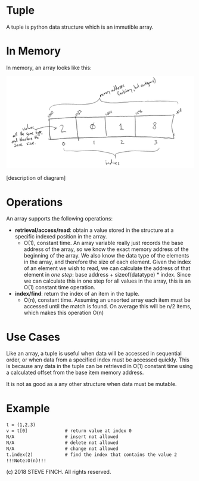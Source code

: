 # Tuple

A tuple is python  data structure which is an immutible array.

# In Memory

In memory, an array looks like this:

![Image of Array in Memory](images/array_memory.png)

\[description of diagram\]

# Operations

An array supports the following operations:

* **retrieval/access/read**: obtain a value stored in the structure at a specific indexed position in the array.
  * O(1), constant time. An array variable really just records the base address of the array, so we know the exact memory address of the beginning of the array. We also know the data type of the elements in the array, and therefore the size of each element. Given the index of an element we wish to read, we can calculate the address of that element in *one step*: base address + sizeof(datatype) * index. Since we can calculate this in one step for all values in the array, this is an O(1) constant time operation.
* **index/find**: return the index of an item in the tuple.
  * O(n), constant time. Assuming an unsorted array each item must be accessed until the match is found. On average this will be n/2 items, which makes this operation O(n)


# Use Cases

Like an array, a tuple is useful when data will be accessed in sequential order, or when data from a specified index must be accessed quickly. This is because any data in the tuple can be retrieved in O(1) constant time using a calculated offset from the base item memory address.

It is not as good as a any other structure when data must be mutable.

# Example

```
t = (1,2,3)
v = t[0]              # return value at index 0    
N/A                   # insert not allowed
N/A                   # delete not allowed
N/A                   # change not allowed
t.index(2)            # find the index that contains the value 2 !!!Note:O(n)!!!
```

(c) 2018 STEVE FINCH. All rights reserved.
